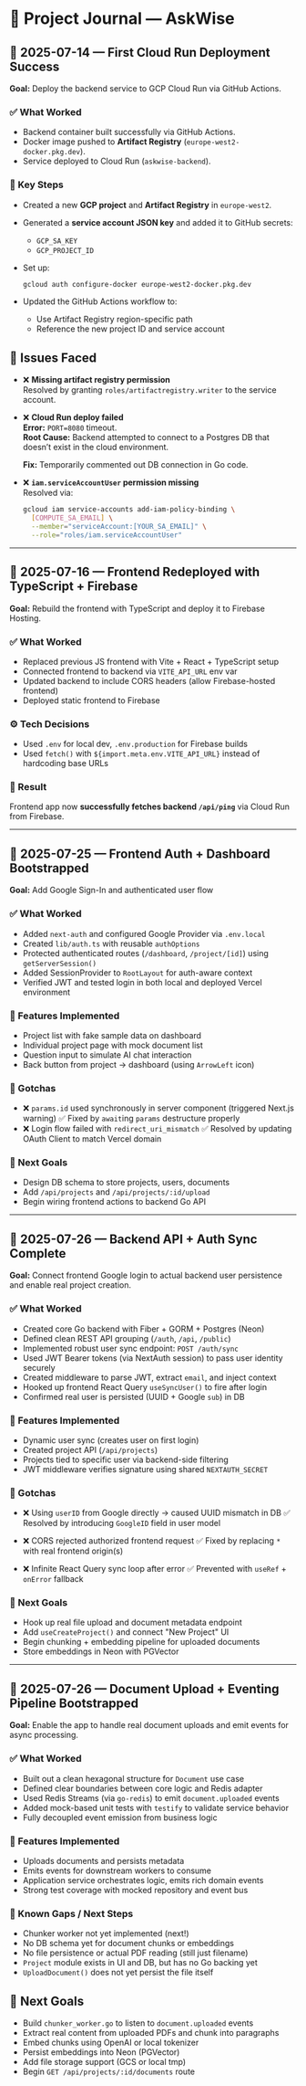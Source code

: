 # 🧾 Project Journal — AskWise

## 📅 2025-07-14 — First Cloud Run Deployment Success

**Goal:** Deploy the backend service to GCP Cloud Run via GitHub Actions.

### ✅ What Worked

- Backend container built successfully via GitHub Actions.
- Docker image pushed to **Artifact Registry** (`europe-west2-docker.pkg.dev`).
- Service deployed to Cloud Run (`askwise-backend`).

### 🧱 Key Steps

- Created a new **GCP project** and **Artifact Registry** in `europe-west2`.
- Generated a **service account JSON key** and added it to GitHub secrets:
  - `GCP_SA_KEY`
  - `GCP_PROJECT_ID`
- Set up:

  ```bash
  gcloud auth configure-docker europe-west2-docker.pkg.dev
  ```

- Updated the GitHub Actions workflow to:
  - Use Artifact Registry region-specific path
  - Reference the new project ID and service account

## 🐛 Issues Faced

- ❌ **Missing artifact registry permission**  
  Resolved by granting `roles/artifactregistry.writer` to the service account.

- ❌ **Cloud Run deploy failed**  
  **Error:** `PORT=8080` timeout.  
  **Root Cause:** Backend attempted to connect to a Postgres DB that doesn’t exist in the cloud environment.

  **Fix:** Temporarily commented out DB connection in Go code.

- ❌ **`iam.serviceAccountUser` permission missing**  
  Resolved via:

  ```bash
  gcloud iam service-accounts add-iam-policy-binding \
    [COMPUTE_SA_EMAIL] \
    --member="serviceAccount:[YOUR_SA_EMAIL]" \
    --role="roles/iam.serviceAccountUser"
  ```

---

## 📅 2025-07-16 — Frontend Redeployed with TypeScript + Firebase

**Goal:** Rebuild the frontend with TypeScript and deploy it to Firebase Hosting.

### ✅ What Worked

- Replaced previous JS frontend with Vite + React + TypeScript setup
- Connected frontend to backend via `VITE_API_URL` env var
- Updated backend to include CORS headers (allow Firebase-hosted frontend)
- Deployed static frontend to Firebase

### ⚙️ Tech Decisions

- Used `.env` for local dev, `.env.production` for Firebase builds
- Used `fetch()` with `${import.meta.env.VITE_API_URL}` instead of hardcoding base URLs

### 🔗 Result

Frontend app now **successfully fetches backend `/api/ping`** via Cloud Run from Firebase.

---

## 📅 2025-07-25 — Frontend Auth + Dashboard Bootstrapped

**Goal:** Add Google Sign-In and authenticated user flow

### ✅ What Worked

- Added `next-auth` and configured Google Provider via `.env.local`
- Created `lib/auth.ts` with reusable `authOptions`
- Protected authenticated routes (`/dashboard`, `/project/[id]`) using `getServerSession()`
- Added SessionProvider to `RootLayout` for auth-aware context
- Verified JWT and tested login in both local and deployed Vercel environment

### 🧱 Features Implemented

- Project list with fake sample data on dashboard
- Individual project page with mock document list
- Question input to simulate AI chat interaction
- Back button from project → dashboard (using `ArrowLeft` icon)

### 🐛 Gotchas

- ❌ `params.id` used synchronously in server component (triggered Next.js warning)
  ✅ Fixed by `await`ing `params` destructure properly
- ❌ Login flow failed with `redirect_uri_mismatch`
  ✅ Resolved by updating OAuth Client to match Vercel domain

### 🧩 Next Goals

- Design DB schema to store projects, users, documents
- Add `/api/projects` and `/api/projects/:id/upload`
- Begin wiring frontend actions to backend Go API

---

## 📅 2025-07-26 — Backend API + Auth Sync Complete

**Goal:** Connect frontend Google login to actual backend user persistence and enable real project creation.

### ✅ What Worked

- Created core Go backend with Fiber + GORM + Postgres (Neon)
- Defined clean REST API grouping (`/auth`, `/api`, `/public`)
- Implemented robust user sync endpoint: `POST /auth/sync`
- Used JWT Bearer tokens (via NextAuth session) to pass user identity securely
- Created middleware to parse JWT, extract `email`, and inject context
- Hooked up frontend React Query `useSyncUser()` to fire after login
- Confirmed real user is persisted (UUID + Google `sub`) in DB

### 🧱 Features Implemented

- Dynamic user sync (creates user on first login)
- Created project API (`/api/projects`)
- Projects tied to specific user via backend-side filtering
- JWT middleware verifies signature using shared `NEXTAUTH_SECRET`

### 🐛 Gotchas

- ❌ Using `userID` from Google directly → caused UUID mismatch in DB
  ✅ Resolved by introducing `GoogleID` field in user model

- ❌ CORS rejected authorized frontend request
  ✅ Fixed by replacing `*` with real frontend origin(s)

- ❌ Infinite React Query sync loop after error
  ✅ Prevented with `useRef` + `onError` fallback

### 🚀 Next Goals

- Hook up real file upload and document metadata endpoint
- Add `useCreateProject()` and connect "New Project" UI
- Begin chunking + embedding pipeline for uploaded documents
- Store embeddings in Neon with PGVector

---

## 📅 2025-07-26 — Document Upload + Eventing Pipeline Bootstrapped

**Goal:** Enable the app to handle real document uploads and emit events for async processing.

### ✅ What Worked

- Built out a clean hexagonal structure for `Document` use case
- Defined clear boundaries between core logic and Redis adapter
- Used Redis Streams (via `go-redis`) to emit `document.uploaded` events
- Added mock-based unit tests with `testify` to validate service behavior
- Fully decoupled event emission from business logic

### 🧩 Features Implemented

- Uploads documents and persists metadata
- Emits events for downstream workers to consume
- Application service orchestrates logic, emits rich domain events
- Strong test coverage with mocked repository and event bus

### 🧪 Known Gaps / Next Steps

- Chunker worker not yet implemented (next!)
- No DB schema yet for document chunks or embeddings
- No file persistence or actual PDF reading (still just filename)
- `Project` module exists in UI and DB, but has no Go backing yet
- `UploadDocument()` does not yet persist the file itself

## 🚀 Next Goals

- Build `chunker_worker.go` to listen to `document.uploaded` events
- Extract real content from uploaded PDFs and chunk into paragraphs
- Embed chunks using OpenAI or local tokenizer
- Persist embeddings into Neon (PGVector)
- Add file storage support (GCS or local tmp)
- Begin `GET /api/projects/:id/documents` route
